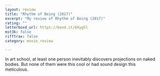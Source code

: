```yaml
---
layout: review
title: "Rhythm of Being (2017)"
excerpt: "My review of Rhythm of Being (2017)"
rating: ""
letterboxd_url: https://boxd.it/6XygSl
mst3k: false
rifftrax: false
category: movie_review

---
```


In art school, at least one person inevitably discovers projections on naked bodies. But none of them were this cool or had sound design this meticulous.
